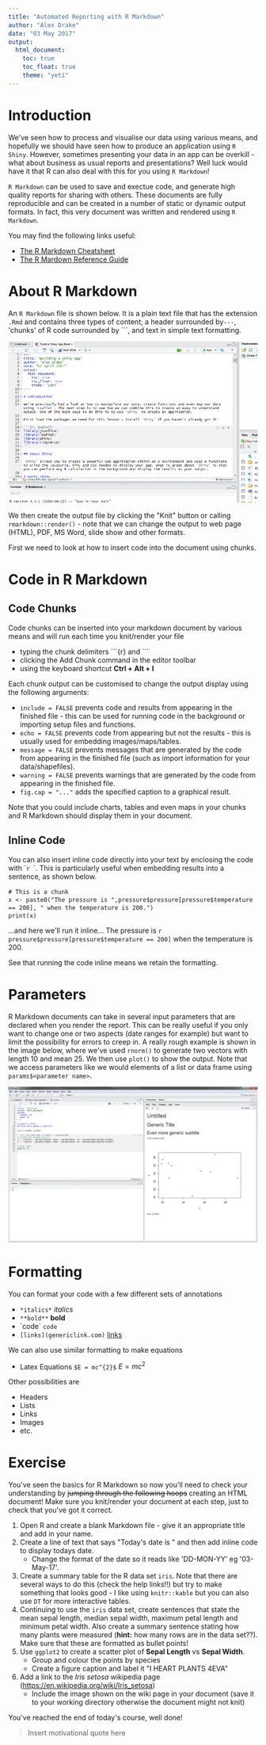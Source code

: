 ```yaml
---
title: "Automated Reporting with R Markdown"
author: "Alex Drake"
date: "03 May 2017"
output: 
  html_document:
    toc: true
    toc_float: true
    theme: "yeti"
---
```


# Introduction

We've seen how to process and visualise our data using various means, and hopefully we should have seen how to produce an application using `R Shiny`. However, sometimes presenting your data in an app can be overkill - what about business as usual reports and presentations? Well luck would have it that R can also deal with this for you using `R Markdown`!

`R Markdown` can be used to save and exectue code, and generate high quality reports for sharing with others. These documents are fully reproducible and can be created in a number of static or dynamic output formats. In fact, this very document was written and rendered using `R Markdown`.

You may find the following links useful:

* [The R Markdown Cheatsheet](https://www.rstudio.com/wp-content/uploads/2016/03/rmarkdown-cheatsheet-2.0.pdf)
* [The R Mardown Reference Guide](https://www.rstudio.com/wp-content/uploads/2015/03/rmarkdown-reference.pdf)

# About R Markdown

An `R Markdown` file is shown below. It is a plain text file that has the extension `.Rmd` and contains three types of content; a header surrounded by`---`, 'chunks' of R code surrounded by ```, and text in simple text formatting.

![](md_example.png)

We then create the output file by clicking the "Knit" button or calling `rmarkdown::render()` - note that we can change the output to web page (HTML), PDF, MS Word, slide show and other formats.

First we need to look at how to insert code into the document using chunks.

# Code in R Markdown
## Code Chunks

Code chunks can be inserted into your markdown document by various means and will run each time you knit/render your file

* typing the chunk delimiters \```{r} and \```
* clicking the Add Chunk command in the editor toolbar
* using the keyboard shortcut **Ctrl + Alt + I**

Each chunk output can be customised to change the output display using the following arguments:

* `include = FALSE` prevents code and results from appearing in the finished file - this can be used for running code in the background or importing setup files and functions.
* `echo = FALSE` prevents code from appearing but not the results - this is usually used for embedding images/maps/tables.
* `message = FALSE` prevents messages that are generated by the code from appearing in the finished file (such as import information for your data/shapefiles).
* `warning = FALSE` prevents warnings that are generated by the code from appearing in the finished file.
* `fig.cap = "..."` adds the specified caption to a graphical result.

Note that you could include charts, tables and even maps in your chunks and R Markdown should display them in your document. 

## Inline Code

You can also insert inline code directly into your text by enclosing the code with \``r `\`. This is particularly useful when embedding results into a sentence, as shown below.

```{r, echo=TRUE}
# This is a chunk
x <- paste0("The pressure is ",pressure$pressure[pressure$temperature == 200], " when the temperature is 200.")
print(x)
```

...and here we'll run it inline...
The pressure is `r pressure$pressure[pressure$temperature == 200]` when the temperature is 200.

See that running the code inline means we retain the formatting.

# Parameters

R Markdown documents can take in several input parameters that are declared when you render the report. This can be really useful if you only want to change one or two aspects (date ranges for example) but want to limit the possibility for errors to creep in. A really rough example is shown in the image below, where we've used `rnorm()` to generate two vectors with length 10 and mean 25. We then use `plot()` to show the output. Note that we access parameters like we would elements of a list or data frame using `params$<parameter name>`.

![](params_eg.png)

# Formatting

You can format your code with a few different sets of annotations

* `*italics*` *italics*
* `**bold**` **bold**
* \`code\` `code`
* `[links](genericlink.com)` [links](genericlink.com)

We can also use similar formatting to make equations 

* Latex Equations `$E = mc^{2}$` $E = mc^{2}$

Other possibilities are

* Headers
* Lists
* Links
* Images
* etc.

# Exercise

You've seen the basics for R Markdown so now you'll need to check your understanding by ~~jumping through the following hoops~~ creating an HTML document! Make sure you knit/render your document at each step, just to check that you've got it correct.

1. Open R and create a blank Markdown file - give it an appropriate title and add in your name.
2. Create a line of text that says "Today's date is " and then add inline code to display todays date.
    + Change the format of the date so it reads like 'DD-MON-YY' eg '03-May-17'.
3. Create a summary table for the R data set `iris`. Note that there are several ways to do this (check the help links!!) but try to make something that looks good - I like using `knitr::kable` but you can also use `DT` for more interactive tables.
4. Continuing to use the `iris` data set, create sentences that state the mean sepal length, median sepal width, maximum petal length and minimum petal width. Also create a summary sentence stating how many plants were measured (**hint:** how many rows are in the data set??). Make sure that these are formatted as bullet points!
5. Use `ggplot2` to create a scatter plot of **Sepal Length** vs **Sepal Width**.
    + Group and colour the points by species
    + Create a figure caption and label it "I HEART PLANTS 4EVA"
6. Add a link to the *Iris setosa* wikipedia page (https://en.wikipedia.org/wiki/Iris_setosa)
    + Include the image shown on the wiki page in your document (save it to your working directory otherwise the document might not knit)
  
You've reached the end of today's course, well done!

> Insert motivational quote here
